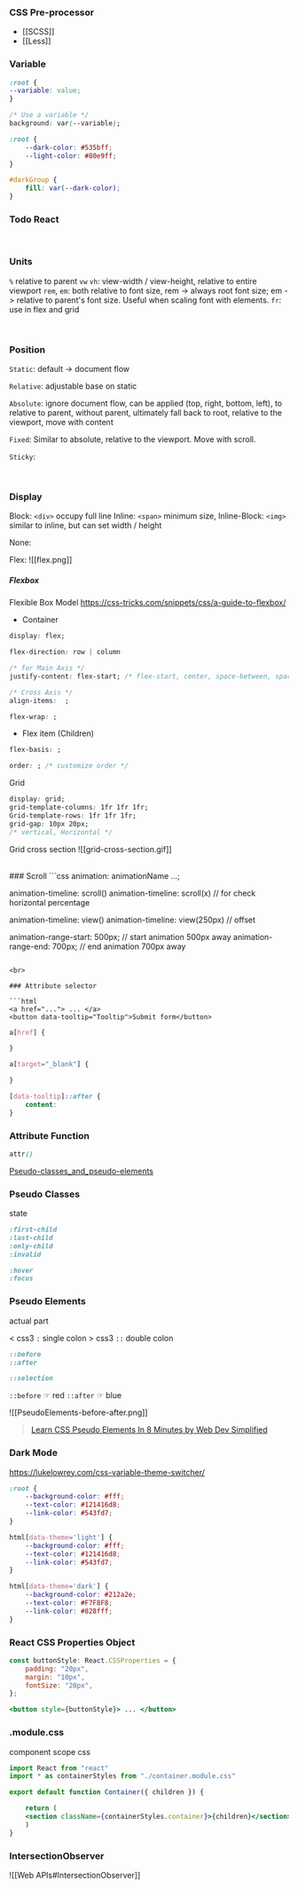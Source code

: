 ### CSS Pre-processor
- [[SCSS]]
- [[Less]]

### Variable

```css
:root {
--variable: value;
}

/* Use a variable */ 
background: var(--variable);
```

```css
:root {
	--dark-color: #535bff;
	--light-color: #80e9ff;
}

#darkGroup {
	fill: var(--dark-color);
}
```
### Todo React


<br>

### Units

`%` relative to parent
`vw` `vh`: view-width / view-height, relative to entire viewport
`rem`, `em`: both relative to font size, rem -> always root font size; em -> relative to parent's font size. Useful when scaling font with elements.
`fr`: use in flex and grid

<br>

### Position

`Static`: default -> document flow

`Relative`: adjustable base on static

`Absolute`: ignore document flow, can be applied (top, right, bottom, left), to relative to parent, without parent, ultimately fall back to root, relative to the viewport, move with content

`Fixed`: Similar to absolute, relative to the viewport. Move with scroll.

`Sticky`:

  
<br>

### Display

Block: `<div>` occupy full line
Inline: `<span>` minimum size,
Inline-Block: `<img>` similar to inline, but can set width / height

None:

Flex:
![[flex.png]]

##### Flexbox
Flexible Box Model
https://css-tricks.com/snippets/css/a-guide-to-flexbox/


- Container
```CSS
display: flex;

flex-direction: row | column

/* for Main Axis */ 
justify-content: flex-start; /* flex-start, center, space-between, space-around */ 

/* Cross Axis */ 
align-items:  ;

flex-wrap: ;
```

- Flex item (Children)
```css
flex-basis: ;

order: ; /* customize order */
```


Grid

```CSS
display: grid;
grid-template-columns: 1fr 1fr 1fr;
Grid-template-rows: 1fr 1fr 1fr;
grid-gap: 10px 20px; 
/* vertical, Horizontal */ 
```

Grid cross section
![[grid-cross-section.gif]]

<br>
### Scroll
```css
animation: animationName ...;

animation-timeline: scroll()
animation-timeline: scroll(x) // for check horizontal percentage

animation-timeline: view()
animation-timeline: view(250px) // offset

animation-range-start: 500px; // start animation 500px away
animation-range-end: 700px; // end animation 700px away
```

<br>

### Attribute selector

```html
<a href="..."> ... </a>
<button data-tooltip="Tooltip">Submit form</button>
```

```css
a[href] {

}

a[target="_blank"] {

}

[data-tooltip]::after {
	content: 
}
```
 
### Attribute Function
```css
attr()
```

[Pseudo-classes_and_pseudo-elements](https://developer.mozilla.org/en-US/docs/Learn/CSS/Building_blocks/Selectors/Pseudo-classes_and_pseudo-elements)

### Pseudo Classes
state
```css
:first-child
:last-child
:only-child
:invalid

:hover
:focus
```

### Pseudo Elements
actual part

< css3 `:` single colon
\> css3 `::` double colon

```css
::before
::after

::selection
```

`::before` ☞ red
`::after` ☞ blue

![[PseudoElements-before-after.png]]
> [Learn CSS Pseudo Elements In 8 Minutes by Web Dev Simplified](https://youtu.be/OtBpgtqrjyo?si=c2Zo524sbyPGlbjO)

### Dark Mode

https://lukelowrey.com/css-variable-theme-switcher/

```css
:root {
    --background-color: #fff;
    --text-color: #121416d8;
    --link-color: #543fd7;
}

html[data-theme='light'] {
    --background-color: #fff;
    --text-color: #121416d8;
    --link-color: #543fd7;
}

html[data-theme='dark'] {
    --background-color: #212a2e;
    --text-color: #F7F8F8;
    --link-color: #828fff;
}
```

### React CSS Properties Object
```jsx
const buttonStyle: React.CSSProperties = {
	padding: "20px",
	margin: "10px",
	fontSize: "20px",
};

<button style={buttonStyle}> ... </button>
```

### .module.css

component scope css
```jsx
import React from "react"
import * as containerStyles from "./container.module.css"

export default function Container({ children }) {

	return (
	<section className={containerStyles.container}>{children}</section>
	)
}
```

### IntersectionObserver
![[Web APIs#IntersectionObserver]]